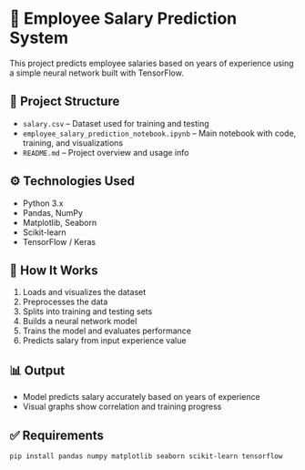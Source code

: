 # 🧠 Employee Salary Prediction System

This project predicts employee salaries based on years of experience using a simple neural network built with TensorFlow.

## 📂 Project Structure

- `salary.csv` – Dataset used for training and testing
- `employee_salary_prediction_notebook.ipynb` – Main notebook with code, training, and visualizations
- `README.md` – Project overview and usage info

## ⚙️ Technologies Used

- Python 3.x  
- Pandas, NumPy  
- Matplotlib, Seaborn  
- Scikit-learn  
- TensorFlow / Keras  

## 🚀 How It Works

1. Loads and visualizes the dataset  
2. Preprocesses the data  
3. Splits into training and testing sets  
4. Builds a neural network model  
5. Trains the model and evaluates performance  
6. Predicts salary from input experience value

## 📊 Output

- Model predicts salary accurately based on years of experience  
- Visual graphs show correlation and training progress

## ✅ Requirements

```bash
pip install pandas numpy matplotlib seaborn scikit-learn tensorflow
